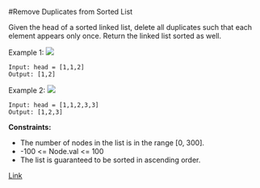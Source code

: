 #Remove Duplicates from Sorted List

Given the head of a sorted linked list, delete all duplicates such that each element appears only once. Return the linked list sorted as well.

Example 1:
![](https://assets.leetcode.com/uploads/2021/01/04/list1.jpg)
```
Input: head = [1,1,2]
Output: [1,2]
```

Example 2:
![](https://assets.leetcode.com/uploads/2021/01/04/list2.jpg)
```
Input: head = [1,1,2,3,3]
Output: [1,2,3]
```

**Constraints:**

- The number of nodes in the list is in the range [0, 300].
- -100 <= Node.val <= 100
- The list is guaranteed to be sorted in ascending order.

[Link](https://leetcode.com/problems/remove-duplicates-from-sorted-list/)